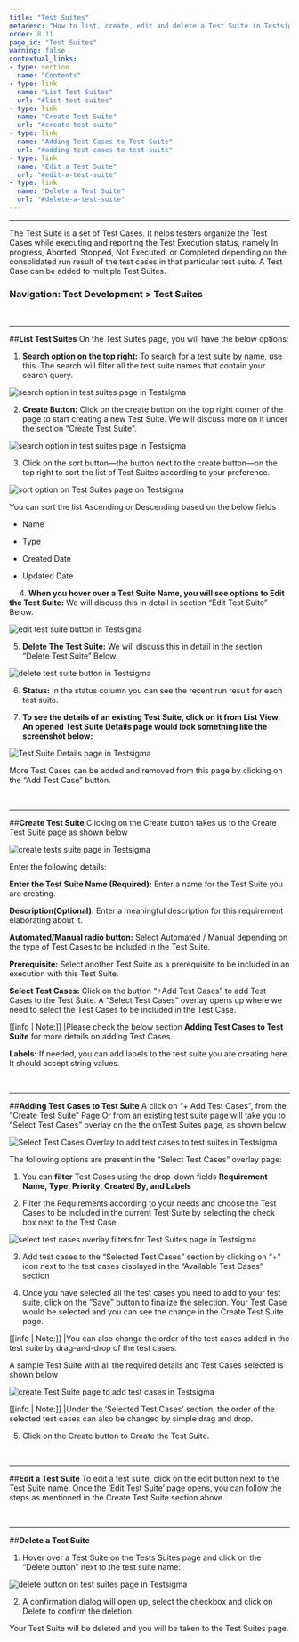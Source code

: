 ```yaml
---
title: "Test Suites"
metadesc: "How to list, create, edit and delete a Test Suite in Testsigma."
order: 8.11
page_id: "Test Suites"
warning: false
contextual_links:
- type: section
  name: "Contents" 
- type: link
  name: "List Test Suites"
  url: "#list-test-suites"
- type: link
  name: "Create Test Suite"
  url: "#create-test-suite"
- type: link
  name: "Adding Test Cases to Test Suite"
  url: "#adding-test-cases-to-test-suite"
- type: link
  name: "Edit a Test Suite"
  url: "#edit-a-test-suite"   
- type: link
  name: "Delete a Test Suite"
  url: "#delete-a-test-suite"  
---
```


---

The Test Suite is a set of Test Cases. It helps testers organize the Test Cases while executing and reporting the Test Execution status, namely In progress, Aborted, Stopped, Not Executed, or Completed depending on the consolidated run result of the test cases in that particular test suite. A Test Case can be added to multiple Test Suites.

### Navigation: Test Development > Test Suites

&emsp;

---
##**List Test Suites**
On the Test Suites page, you will have the below options:

1. **Search option on the top right:**  To search for a test suite by name, use this. The search will filter all the test suite names that contain your search query.

![search option in test suites page in Testsigma](https://docs.testsigma.com/images/test-suites/search-option-test-suites-page-testsigma.png)

2. **Create Button:** Click on the create button on the top right corner of the page to start creating a new Test Suite. We will discuss more on it under the section “Create Test Suite”.
 
![search option in test suites page in Testsigma](https://docs.testsigma.com/images/test-suites/search-option-test-suites-page-testsigma.png)

3. Click on the sort button—the button next to the create button—on the top right to sort the list of Test Suites according to your preference.

![sort option on Test Suites page on Testsigma](https://docs.testsigma.com/images/test-suites/sort-option-test-suites-page-testsigma.png)

You can sort the list Ascending or Descending based on the below fields

* Name
  
* Type
  
* Created Date
  
* Updated Date

&emsp;
4. **When you hover over a Test Suite Name, you will see options to Edit the Test Suite:** We will discuss this in detail in section “Edit Test Suite” Below.

![edit test suite button in Testsigma](https://docs.testsigma.com/images/test-suites/edit-test-suite-button-testsigma.png)

5.  **Delete The Test Suite:** We will discuss this in detail in the section “Delete Test Suite” Below.

![delete test suite button in Testsigma](https://docs.testsigma.com/images/test-suites/delete-test-suite-button-testsigma.png)

6. **Status:** In the status column you can see the recent run result for each test suite.

7. **To see the details of an existing Test Suite, click on it from List View. An opened Test Suite Details page would look something like the screenshot below:**

![Test Suite Details page in Testsigma](https://docs.testsigma.com/images/test-suites/test-suite-details-page-testsigma.png)

More Test Cases can be added and removed from this page by clicking on the “Add Test Case” button.
 
&emsp;

---
##**Create Test Suite**
Clicking on the Create button takes us to the Create Test Suite page as shown below

![create tests suite page in Testsigma](https://docs.testsigma.com/images/test-suites/create-test-suite-page-testsigma.png)

 
Enter the following details:
 
**Enter the Test Suite Name (Required):** Enter a name for the Test Suite you are creating.

**Description(Optional):** Enter a meaningful description for this requirement elaborating about it.

**Automated/Manual radio button:** Select Automated / Manual depending on the type of Test Cases to be included in the Test Suite.

**Prerequisite:** Select another Test Suite as a prerequisite to be included in an execution with this Test Suite.

**Select Test Cases:** Click on the button “+Add Test Cases” to add Test Cases to the Test Suite. A “Select Test Cases” overlay opens up where we need to select the Test Cases to be included in the Test Case.

[[info | Note:]]
|Please check the below section **Adding Test Cases to Test Suite** for more details on adding Test Cases.

**Labels:** If needed, you can add labels to the test suite you are creating here. It should accept string values.
 
&emsp;

---
##**Adding Test Cases to Test Suite**
A click on “+ Add Test Cases”, from the “Create Test Suite” Page Or from an existing test suite page will take you to “Select Test Cases” overlay on the the onTest Suites page, as shown below:

![Select Test Cases Overlay to add test cases to test suites in Testsigma](https://docs.testsigma.com/images/test-suites/select-test-cases-overlay-test-suites-testsigma.png)

The following options are present in the “Select Test Cases” overlay page: 
 
1. You can **filter** Test Cases using the drop-down fields **Requirement Name, Type, Priority, Created By, and Labels**
   
2. Filter the Requirements according to your needs and choose the Test Cases to be  included in the current Test Suite by selecting the check box next to the Test Case

![select test cases overlay filters for Test Suites page in Testsigma](https://docs.testsigma.com/images/test-suites/select-test-cases-overlay-filters-testsigma.png)

3. Add test cases to the “Selected Test Cases” section by clicking on “+” icon next to the test cases displayed in the “Available Test Cases” section
 
4. Once you have selected all the test cases you need to add to your test suite, click on the “Save” button to finalize the selection. Your Test Case would be selected and you can see the change in the Create Test Suite page.

[[info | Note:]] 
|You can also change the order of the test cases added in the test suite by drag-and-drop of the test cases.
 
A sample Test Suite with all the required details and Test Cases selected is shown below

![create Test Suite page to add test cases in Testsigma](https://docs.testsigma.com/images/test-suites/create-test-suite-add-test-cases--testsigma.png)

[[info | Note:]]
|Under the ‘Selected Test Cases’ section, the order of the selected test cases can also be changed by simple drag and drop.
 
5. Click on the Create button to Create the Test Suite.

&emsp;

---
##**Edit a Test Suite**
To edit a test suite, click on the edit button next to the Test Suite name. Once the ‘Edit Test Suite’ page opens, you can follow the steps as mentioned in the Create Test Suite section above.

&emsp;

---
##**Delete a Test Suite**
1. Hover over a Test Suite on the Tests Suites page and click on the “Delete button” next to the test suite name:

![delete button on test suites page in Testsigma](https://docs.testsigma.com/images/test-suites/delete-button-test-suites-page-testsigma.png)

2. A confirmation dialog will open up, select the checkbox and click on Delete to confirm the deletion.
 
Your Test Suite will be deleted and you will be taken to the Test Suites page.




 



